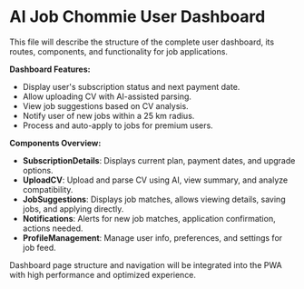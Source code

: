# AI Job Chommie User Dashboard

This file will describe the structure of the complete user dashboard, its routes, components, and functionality for job applications.

**Dashboard Features:**
- Display user's subscription status and next payment date.
- Allow uploading CV with AI-assisted parsing.
- View job suggestions based on CV analysis.
- Notify user of new jobs within a 25 km radius.
- Process and auto-apply to jobs for premium users.

**Components Overview:**
- **SubscriptionDetails**: Displays current plan, payment dates, and upgrade options.
- **UploadCV**: Upload and parse CV using AI, view summary, and analyze compatibility.
- **JobSuggestions**: Displays job matches, allows viewing details, saving jobs, and applying directly.
- **Notifications**: Alerts for new job matches, application confirmation, actions needed.
- **ProfileManagement**: Manage user info, preferences, and settings for job feed.

Dashboard page structure and navigation will be integrated into the PWA with high performance and optimized experience.
